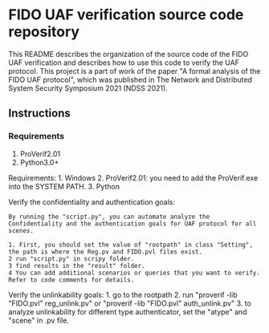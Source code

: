 # FIDO UAF verification source code repository
This README describes the organization of the source code of the FIDO UAF verification and describes how to use this code to verify the UAF protocol.
This project is a part of work of the paper "A formal analysis of the FIDO UAF protocol", which was published in The Network and Distributed System Security Symposium 2021 (NDSS 2021).

## Instructions

### Requirements

1. ProVerif2.01
2. Python3.0+




Requirements:
	1. Windows
	2. ProVerif2.01: you need to add the ProVerif.exe into the SYSTEM PATH.
	3. Python


Verify the confidentiality and authentication goals:

	By running the "script.py", you can automate analyze the Confidentiality and the authentication goals for UAF protocol for all scenes.

	1. First, you should set the value of "rootpath" in class "Setting", the path is where the Reg.pv and FIDO.pvl files exist.
	2 run "script.py" in scripy folder.
	3 find results in the "result" folder.
	4 You can add additional scenarios or queries that you want to verify. Refer to code comments for details.
	
	
	
Verify the unlinkability goals:
	1. go to the rootpath
	2. run "proverif -lib "FIDO.pvl" reg_unlink.pv" or "proverif -lib "FIDO.pvl" auth_unlink.pv"
	3. to analyze unlinkability for different type authenticator, set the "atype" and "scene" in .pv file.

	